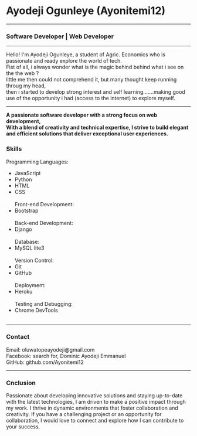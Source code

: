 <!---- 👋 Hi, I’m @Ayonitemi12
- 👀 I’m interested in ...
- 🌱 I’m currently learning ...
- 💞️ I’m looking to collaborate on ...
- 📫 How to reach me ...--->

<!---
Ayonitemi12/Ayonitemi12 is a ✨ special ✨ repository because its `README.md` (this file) appears on your GitHub profile.
You can click the Preview link to take a look at your changes.
--->
<h1> Ayodeji Ogunleye  (Ayonitemi12)</h1>
<hr/>
<h3>Software Developer | Web Developer</h3>
<hr/>
Hello! I'm Ayodeji Ogunleye, a student of Agric. Economics who is passionate and ready explore the world of tech. <br/>
Fist of all, i always wonder what is the magic behind behind what i see on the the web ?<br/>
little me then could not comprehend it, but many thought keep running throug my head,<br/>
then i started to develop strong interest and self learning.......making good use of the opportunity i had (access to the internet) to explore myself.<br/>
<hr/>
<b>A passionate software developer with a strong focus on web development, </b><br/>
<b>With a blend of creativity and technical expertise, I strive to build elegant and efficient solutions that deliver exceptional user experiences.</b>
<br/>
<h3>Skills</h3>
Programming Languages:
<UL>
<li>JavaScript  </li>
 <li> Python</li>
  <li>HTML</li>
 <li> CSS</li>
<br/>
Front-end Development: 
<li> Bootstrap  </li>
 <br/>
Back-end Development: 
 <li> Django </li>
  <br/>
Database: 
 <li> MySQL lite3  </li>
  <br/>
Version Control:
 <li> Git </li>
 <li> GitHub </li>
   <br/>
Deployment: 
 <li>Heroku </li>
   <br/>
Testing and Debugging:
 <li>Chrome DevTools </li>
   <br/>
  </ul>
  <hr/>
 <h3>Contact</h3>
Email: oluwatopeayodeji@gmail.com <br/>
Facebook: search for, Dominic Ayodeji Emmanuel<br/>
GitHub: github.com/Ayonitemi12<br/>
  <hr/>
<h3>Cnclusion</h3>
Passionate about developing innovative solutions and staying up-to-date with the latest technologies, I am driven to make a positive impact through my work. I thrive in dynamic environments that foster collaboration and creativity. If you have a challenging project or an opportunity for collaboration, I would love to connect and explore how I can contribute to your success.


  
<!---Experience
#ABC Software Solutions | Software Developer | 2018 - Present
At ABC Software Solutions, I have been responsible for developing and maintaining robust web applications for a diverse range of clients. Collaborating closely with cross-functional teams, I have successfully delivered projects on time and within budget. Through my experience, I have gained expertise in front-end and back-end development, ensuring seamless integration between the user interface and server-side functionality.

XYZ Web Agency | Web Developer Intern | 2017 - 2018
During my internship at XYZ Web Agency, I honed my web development skills by working on various client projects. I actively participated in the design and implementation of responsive websites, optimizing performance and user interactions. This experience allowed me to gain hands-on knowledge of industry best practices and taught me how to work effectively within a team environment.

Projects
Project 1: E-commerce Website | Role: Lead Developer
As the lead developer, I spearheaded the development of an e-commerce website for a global client. Leveraging React for the front-end and Node.js for the back-end, I created a scalable and user-friendly platform that facilitated seamless online transactions. I implemented secure payment gateways, integrated third-party APIs, and optimized the site for performance and SEO.

Project 2: Social Media Analytics Dashboard | Role: Full Stack Developer
Working alongside a team of data scientists, I played a crucial role in building a social media analytics dashboard. Using Angular for the front-end and Django for the back-end, we developed a comprehensive tool that provided real-time insights into social media performance. The dashboard featured data visualization, trend analysis, and customizable reporting, empowering businesses to make informed marketing decisions.

Education
Bachelor of Science in Computer Science | University of ABC | 2016
Web Development Bootcamp | XYZ Coding Academy | 2017
Open-Source Contributions
I am a firm believer in the power of open-source software and actively contribute to various projects. Through my contributions, I strive to give back to the developer community and help improve the tools and frameworks we rely on.

Contact
Email: john.doe@email.com
LinkedIn: linkedin.com/in/johndoe
GitHub: github.com/johndoe
Conclusion
Passionate about developing innovative solutions and staying up-to-date with the latest technologies, I am driven to make a positive impact through my work. I thrive in dynamic environments that foster collaboration and creativity. If you have a challenging project or an opportunity for collaboration, I would love to connect and explore how I can contribute to your success.

